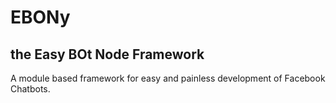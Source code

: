 # EBONy
## the Easy BOt Node Framework 
A module based framework for easy and painless development of Facebook Chatbots.
